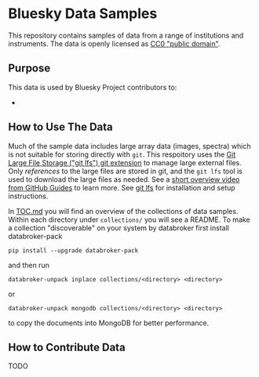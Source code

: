 # Bluesky Data Samples

This repository contains samples of data from a range of institutions and
instruments. The data is openly licensed as
[CC0 "public domain"](https://creativecommons.org/share-your-work/public-domain/cc0/).

## Purpose

This data is used by Bluesky Project contributors to:

* 

## How to Use The Data

Much of the sample data includes large array data (images, spectra) which is not
suitable for storing directly with ``git``. This respoitory uses the
[Git Large File Storage ("git lfs") git extension](https://git-lfs.github.com/)
to manage large external files. Only *references* to the large files are stored
in git, and the ``git lfs`` tool is used to download the large files as needed.
See a
[short overview video from GitHub Guides](https://www.youtube.com/watch?v=uLR1RNqJ1Mw)
to learn more. See [git lfs](https://git-lfs.github.com/) for installation and
setup instructions.

In [TOC.md](./TOC.md) you will find an overview of the collections of data
samples. Within each directory under `collections/` you will see a README. To
make a collection "discoverable" on your system by databroker first install
databroker-pack

```
pip install --upgrade databroker-pack
```

and then run

```
databroker-unpack inplace collections/<directory> <directory>
```

or

```
databroker-unpack mongodb collections/<directory> <directory>
```

to copy the documents into MongoDB for better performance.


## How to Contribute Data

TODO
